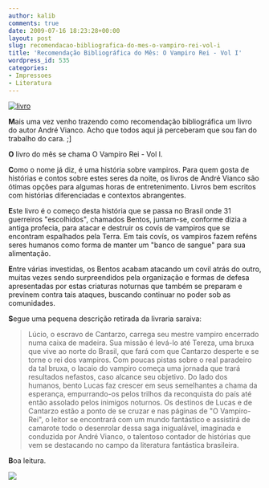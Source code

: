 ```yaml
---
author: kalib
comments: true
date: 2009-07-16 18:23:28+00:00
layout: post
slug: recomendacao-bibliografica-do-mes-o-vampiro-rei-vol-i
title: 'Recomendação Bibliográfica do Mês: O Vampiro Rei - Vol I'
wordpress_id: 535
categories:
- Impressoes
- Literatura
---
```


[![livro](http://marcelocavalcante.net/portal/wp-content/uploads/2009/07/livro.jpeg)](http://marcelocavalcante.net/portal/wp-content/uploads/2009/07/livro.jpeg)



**M**ais uma vez venho trazendo como recomendação bibliográfica um livro do autor André Vianco. Acho que todos aqui já perceberam que sou fan do trabalho do cara. ;]

**O** livro do mês se chama O Vampiro Rei - Vol I.

**C**omo o nome já diz, é uma história sobre vampiros. Para quem gosta de histórias e contos sobre estes seres da noite, os livros de André Vianco são ótimas opções para algumas horas de entretenimento. Livros bem escritos com histórias diferenciadas e contextos abrangentes.

**E**ste livro é o começo desta história que se passa no Brasil onde 31 guerreiros "escolhidos", chamados Bentos, juntam-se, conforme dizia a antiga profecia, para atacar e destruir os covís de vampiros que se encontram espalhados pela Terra. Em tais covís, os vampiros fazem reféns seres humanos como forma de manter um "banco de sangue" para sua alimentação.

**E**ntre várias investidas, os Bentos acabam atacando um covil atrás do outro, muitas vezes sendo surpreendidos pela organização e formas de defesa apresentadas por estas criaturas noturnas que também se preparam e previnem contra tais ataques, buscando continuar no poder sob as comunidades.

**S**egue uma pequena descrição retirada da livraria saraiva:


> Lúcio, o escravo de Cantarzo, carrega seu mestre vampiro encerrado numa caixa de madeira. Sua missão é levá-lo até Tereza, uma bruxa que vive ao norte do Brasil, que fará com que Cantarzo desperte e se torne o rei dos vampiros. Com poucas pistas sobre o real paradeiro da tal bruxa, o lacaio do vampiro começa uma jornada que trará resultados nefastos, caso alcance seu objetivo.
Do lado dos humanos, bento Lucas faz crescer em seus semelhantes a chama da esperança, empurrando-os pelos trilhos da reconquista do país até então assolado pelos inimigos noturnos. Os destinos de Lucas e de Cantarzo estão a ponto de se cruzar e nas páginas de "O Vampiro-Rei", o leitor se encontrará com um mundo fantástico e assistirá de camarote todo o desenrolar dessa saga inigualável, imaginada e conduzida por André Vianco, o talentoso contador de histórias que vem se destacando no campo da literatura fantástica brasileira.


**B**oa leitura.


![](http://www.marcelocavalcante.net/portal/imgs/userbar.gif)




